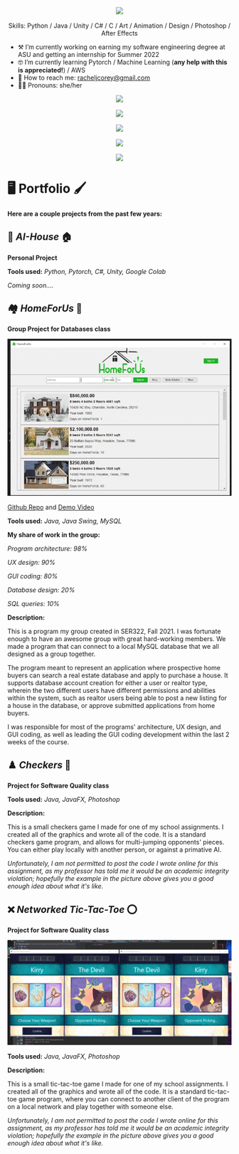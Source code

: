 <p align="center"> <img src="https://arturssmirnovs.github.io/github-profile-readme-generator/images/banner.png" /> </p>

<p align="center"> Skills: Python / Java / Unity / C# / C / Art / Animation / Design / Photoshop / After Effects </p>

- ⚒️ I’m currently working on earning my software engineering degree at ASU and getting an internship for Summer 2022 
- 🤓 I’m currently learning Pytorch / Machine Learning (**any help with this is appreciated!**) / AWS 
- 💌 How to reach me: racheljcorey@gmail.com 
- 🕵️‍♀️ Pronouns: she/her 



<p align="center"> <a href="https://www.linkedin.com/in/racheljcorey/"><img src="https://cdn.jsdelivr.net/npm/simple-icons@3.0.1/icons/linkedin.svg" /></a></p><p align="center"> <a href="http://kirrys.tumblr.com"><img src="https://cdn.jsdelivr.net/npm/simple-icons@3.0.1/icons/tumblr.svg" /></a></p><p align="center"> <a href="https://www.artstation.com/racheljcorey"><img src="https://cdn.jsdelivr.net/npm/simple-icons@3.0.1/icons/artstation.svg" /></a>  </p>

<p align="center"> <img src="https://github-readme-stats.vercel.app/api?username=rachelcorey&show_icons=true" /> </p>

<p align="center"> <img src="https://gpvc.arturio.dev/rachelcorey" /> </p>

# 🖥️ Portfolio 🖌️
#### Here are a couple projects from the past few years:


## 🤖 ***AI-House*** 🏠

**Personal Project**

**Tools used:**
*Python, Pytorch, C#, Unity, Google Colab*

*Coming soon....*

## 🏘️ ***HomeForUs*** 🔎

**Group Project for Databases class**

<p align="center"> <img src="home4us.gif"/> </p>

[Github Repo](https://github.com/javallej/Homeforus) and [Demo Video](https://www.youtube.com/watch?v=vEO3KilV9o4)

**Tools used:**
*Java, Java Swing, MySQL*

**My share of work in the group:**

*Program architecture: 98%*

*UX design: 90%*

*GUI coding: 80%*

*Database design: 20%*

*SQL queries: 10%*

**Description:**

This is a program my group created in SER322, Fall 2021. I was fortunate enough to have an awesome group with great hard-working members. We made a program that can connect to a local MySQL database that we all designed as a group together. 

The program meant to represent an application where prospective home buyers can search a real estate database and apply to purchase a house. It supports database account creation for either a user or realtor type, wherein the two different users have different permissions and abilities within the system, such as realtor users being able to post a new listing for a house in the database, or approve submitted applications from home buyers.

I was responsible for most of the programs' architecture, UX design, and GUI coding, as well as leading the GUI coding development within the last 2 weeks of the course. 


## ♟️ ***Checkers*** 🎲

**Project for Software Quality class**

**Tools used:**
*Java, JavaFX, Photoshop*

**Description:**

This is a small checkers game I made for one of my school assignments. I created all of the graphics and wrote all of the code. It is a standard checkers game program, and allows for multi-jumping opponents' pieces. You can either play locally with another person, or against a primative AI. 

*Unfortunately, I am not permitted to post the code I wrote online for this assignment, as my professor has told me it would be an academic integrity violation; hopefully the example in the picture above gives you a good enough idea about what it's like.*

## ❌ ***Networked Tic-Tac-Toe*** ⭕

**Project for Software Quality class**

<p align="center"> <img src="tictactoe.gif"/> </p>


**Tools used:**
*Java, JavaFX, Photoshop*

**Description:**

This is a small tic-tac-toe game I made for one of my school assignments. I created all of the graphics and wrote all of the code. It is a standard tic-tac-toe game program, where you can connect to another client of the program on a local network and play together with someone else.

*Unfortunately, I am not permitted to post the code I wrote online for this assignment, as my professor has told me it would be an academic integrity violation; hopefully the example in the picture above gives you a good enough idea about what it's like.*
